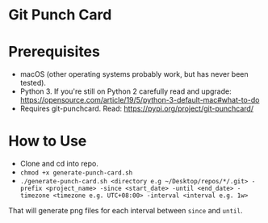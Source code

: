 # Git Punch Card

# Prerequisites

- macOS (other operating systems probably work, but has never been tested).
- Python 3. If you're still on Python 2 carefully read and upgrade: https://opensource.com/article/19/5/python-3-default-mac#what-to-do
- Requires git-punchcard. Read: https://pypi.org/project/git-punchcard/

# How to Use

- Clone and cd into repo.
- `chmod +x generate-punch-card.sh`
- `./generate-punch-card.sh <directory e.g ~/Desktop/repos/*/.git> -prefix <project_name> -since <start_date> -until <end_date> -timezone <timezone e.g. UTC+08:00> -interval <interval e.g. 1w>`

That will generate png files for each interval between `since` and `until`.
